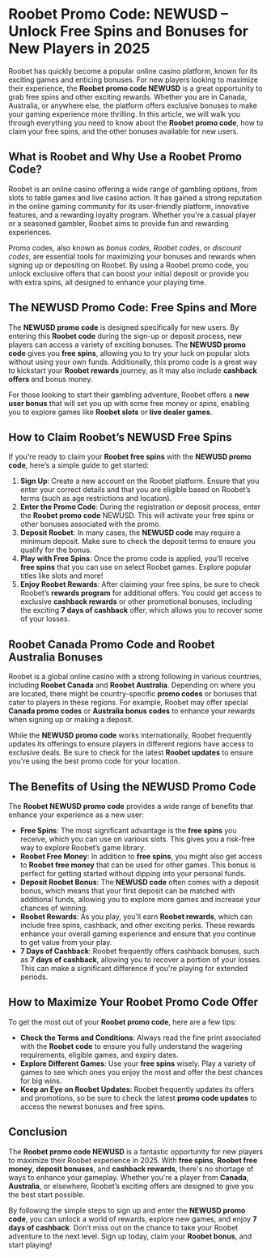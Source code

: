 <h1>Roobet Promo Code: NEWUSD – Unlock Free Spins and Bonuses for New Players in 2025</h1>
</header>
<section>
<p>Roobet has quickly become a popular online casino platform, known for its exciting games and enticing bonuses. For new players looking to maximize their experience, the <strong>Roobet promo code NEWUSD</strong> is a great opportunity to grab free spins and other exciting rewards. Whether you are in Canada, Australia, or anywhere else, the platform offers exclusive bonuses to make your gaming experience more thrilling. In this article, we will walk you through everything you need to know about the <strong>Roobet promo code</strong>, how to claim your free spins, and the other bonuses available for new users.</p>
</section>

<section>
<h2>What is Roobet and Why Use a Roobet Promo Code?</h2>
<p>Roobet is an online casino offering a wide range of gambling options, from slots to table games and live casino action. It has gained a strong reputation in the online gaming community for its user-friendly platform, innovative features, and a rewarding loyalty program. Whether you're a casual player or a seasoned gambler, Roobet aims to provide fun and rewarding experiences.</p>
<p>Promo codes, also known as <em>bonus codes</em>, <em>Roobet codes</em>, or <em>discount codes</em>, are essential tools for maximizing your bonuses and rewards when signing up or depositing on Roobet. By using a Roobet promo code, you unlock exclusive offers that can boost your initial deposit or provide you with extra spins, all designed to enhance your playing time.</p>
</section>

<section>
<h2>The NEWUSD Promo Code: Free Spins and More</h2>
<p>The <strong>NEWUSD promo code</strong> is designed specifically for new users. By entering this <strong>Roobet code</strong> during the sign-up or deposit process, new players can access a variety of exciting bonuses. The <strong>NEWUSD promo code</strong> gives you <strong>free spins</strong>, allowing you to try your luck on popular slots without using your own funds. Additionally, this promo code is a great way to kickstart your <strong>Roobet rewards</strong> journey, as it may also include <strong>cashback offers</strong> and bonus money.</p>
<p>For those looking to start their gambling adventure, Roobet offers a <strong>new user bonus</strong> that will set you up with some free money or spins, enabling you to explore games like <strong>Roobet slots</strong> or <strong>live dealer games</strong>.</p>
</section>

<section>
<h2>How to Claim Roobet’s NEWUSD Free Spins</h2>
<p>If you're ready to claim your <strong>Roobet free spins</strong> with the <strong>NEWUSD promo code</strong>, here’s a simple guide to get started:</p>
<ol>
            <li><strong>Sign Up</strong>: Create a new account on the Roobet platform. Ensure that you enter your correct details and that you are eligible based on Roobet’s terms (such as age restrictions and location).</li>
            <li><strong>Enter the Promo Code</strong>: During the registration or deposit process, enter the <strong>Roobet promo code</strong> NEWUSD. This will activate your free spins or other bonuses associated with the promo.</li>
            <li><strong>Deposit Roobet</strong>: In many cases, the <strong>NEWUSD code</strong> may require a minimum deposit. Make sure to check the deposit terms to ensure you qualify for the bonus.</li>
            <li><strong>Play with Free Spins</strong>: Once the promo code is applied, you'll receive <strong>free spins</strong> that you can use on select Roobet games. Explore popular titles like slots and more!</li>
            <li><strong>Enjoy Roobet Rewards</strong>: After claiming your free spins, be sure to check Roobet’s <strong>rewards program</strong> for additional offers. You could get access to exclusive <strong>cashback rewards</strong> or other promotional bonuses, including the exciting <strong>7 days of cashback</strong> offer, which allows you to recover some of your losses.</li>
</ol>
</section>

<section>
<h2>Roobet Canada Promo Code and Roobet Australia Bonuses</h2>
<p>Roobet is a global online casino with a strong following in various countries, including <strong>Roobet Canada</strong> and <strong>Roobet Australia</strong>. Depending on where you are located, there might be country-specific <strong>promo codes</strong> or bonuses that cater to players in these regions. For example, Roobet may offer special <strong>Canada promo codes</strong> or <strong>Australia bonus codes</strong> to enhance your rewards when signing up or making a deposit.</p>
<p>While the <strong>NEWUSD promo code</strong> works internationally, Roobet frequently updates its offerings to ensure players in different regions have access to exclusive deals. Be sure to check for the latest <strong>Roobet updates</strong> to ensure you're using the best promo code for your location.</p>
</section>

<section>
<h2>The Benefits of Using the NEWUSD Promo Code</h2>
<p>The <strong>Roobet NEWUSD promo code</strong> provides a wide range of benefits that enhance your experience as a new user:</p>
<ul>
            <li><strong>Free Spins</strong>: The most significant advantage is the <strong>free spins</strong> you receive, which you can use on various slots. This gives you a risk-free way to explore Roobet’s game library.</li>
            <li><strong>Roobet Free Money</strong>: In addition to <strong>free spins</strong>, you might also get access to <strong>Roobet free money</strong> that can be used for other games. This bonus is perfect for getting started without dipping into your personal funds.</li>
            <li><strong>Deposit Roobet Bonus</strong>: The <strong>NEWUSD code</strong> often comes with a deposit bonus, which means that your first deposit can be matched with additional funds, allowing you to explore more games and increase your chances of winning.</li>
            <li><strong>Roobet Rewards</strong>: As you play, you’ll earn <strong>Roobet rewards</strong>, which can include free spins, cashback, and other exciting perks. These rewards enhance your overall gaming experience and ensure that you continue to get value from your play.</li>
            <li><strong>7 Days of Cashback</strong>: Roobet frequently offers cashback bonuses, such as <strong>7 days of cashback</strong>, allowing you to recover a portion of your losses. This can make a significant difference if you're playing for extended periods.</li>
</ul>
</section>

<section>
<h2>How to Maximize Your Roobet Promo Code Offer</h2>
<p>To get the most out of your <strong>Roobet promo code</strong>, here are a few tips:</p>
<ul>
            <li><strong>Check the Terms and Conditions</strong>: Always read the fine print associated with the <strong>Roobet code</strong> to ensure you fully understand the wagering requirements, eligible games, and expiry dates.</li>
            <li><strong>Explore Different Games</strong>: Use your <strong>free spins</strong> wisely. Play a variety of games to see which ones you enjoy the most and offer the best chances for big wins.</li>
            <li><strong>Keep an Eye on Roobet Updates</strong>: Roobet frequently updates its offers and promotions, so be sure to check the latest <strong>promo code updates</strong> to access the newest bonuses and free spins.</li>
</ul>
</section>

<section>
<h2>Conclusion</h2>
<p>The <strong>Roobet promo code NEWUSD</strong> is a fantastic opportunity for new players to maximize their Roobet experience in 2025. With <strong>free spins</strong>, <strong>Roobet free money</strong>, <strong>deposit bonuses</strong>, and <strong>cashback rewards</strong>, there's no shortage of ways to enhance your gameplay. Whether you're a player from <strong>Canada</strong>, <strong>Australia</strong>, or elsewhere, Roobet’s exciting offers are designed to give you the best start possible.</p>
<p>By following the simple steps to sign up and enter the <strong>NEWUSD promo code</strong>, you can unlock a world of rewards, explore new games, and enjoy <strong>7 days of cashback</strong>. Don’t miss out on the chance to take your Roobet adventure to the next level. Sign up today, claim your <strong>Roobet bonus</strong>, and start playing!</p>
</section>
</body>
</html>
